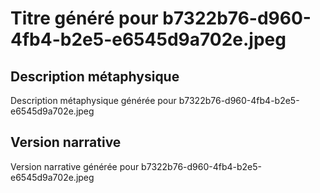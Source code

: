 # Titre généré pour b7322b76-d960-4fb4-b2e5-e6545d9a702e.jpeg

## Description métaphysique
Description métaphysique générée pour b7322b76-d960-4fb4-b2e5-e6545d9a702e.jpeg

## Version narrative
Version narrative générée pour b7322b76-d960-4fb4-b2e5-e6545d9a702e.jpeg
